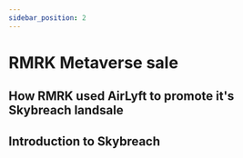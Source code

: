 ```yaml
---
sidebar_position: 2
---
```


# RMRK Metaverse sale

## How RMRK used AirLyft to promote it's Skybreach landsale

## Introduction to Skybreach